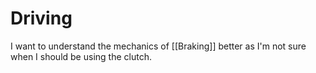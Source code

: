 # Driving

I want to understand the mechanics of [[Braking]] better as I'm not sure when I should be using the clutch.
